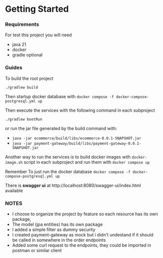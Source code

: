 # Getting Started

### Requirements
For test this project you will need

* java 21
* docker
* gradle optional

### Guides

To build the root project

`./gradlew build`

Then startup docker database with `docker compose -f docker-compose-postgresql.yml up`

Then execute the services with the following command in each subproject

`./gradlew bootRun`

or run the jar file generated by the build command with:
- `java -jar ecommerce/build/libs/ecommerce-0.0.1-SNAPSHOT.jar`
- `java -jar payment-gateway/build/libs/payment-gateway-0.0.1-SNAPSHOT.jar`

Another way to run the services is to build docker images with `docker-image.sh` script
in each subproject and run them with `docker compose up`

Remember To just run the docker database `docker compose -f docker-compose-postgresql.yml up`

There is **swagger ui** at http://localhost:8080/swagger-ui/index.html available

### NOTES

- I choose to organize the project by feature so each resource has its own package,
- The model (jpa entities) has its own package
- I added a simple filter as dummy security
- I created payment-gateway as mock but i didn't undestand if it should be called
  in somewhere in the order endpoints
- Added some curl request to the endpoints, they could be imported in postman or similar client
